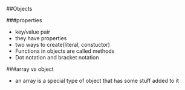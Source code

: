 ##Objects 

###properties
  - key/value pair
  - they have properties
  - two ways to create(literal, constuctor)
  - Functions in objects are called methods 
  - Dot notation and bracket notation 

###array vs object

  - an array is a special type of object that has some stuff added to it 